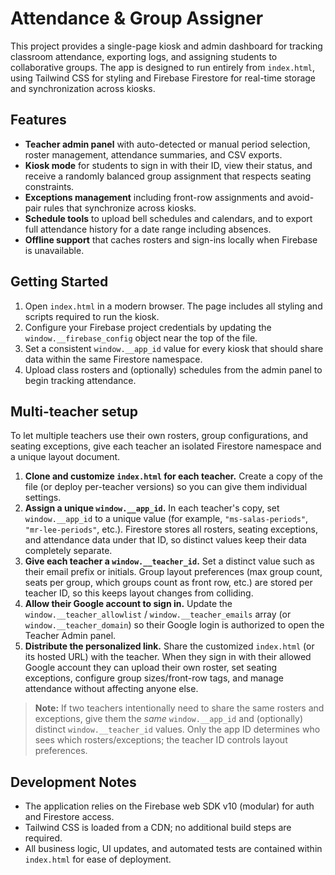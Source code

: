 # Attendance & Group Assigner

This project provides a single-page kiosk and admin dashboard for tracking classroom attendance, exporting logs, and assigning students to collaborative groups. The app is designed to run entirely from `index.html`, using Tailwind CSS for styling and Firebase Firestore for real-time storage and synchronization across kiosks.

## Features

- **Teacher admin panel** with auto-detected or manual period selection, roster management, attendance summaries, and CSV exports.
- **Kiosk mode** for students to sign in with their ID, view their status, and receive a randomly balanced group assignment that respects seating constraints.
- **Exceptions management** including front-row assignments and avoid-pair rules that synchronize across kiosks.
- **Schedule tools** to upload bell schedules and calendars, and to export full attendance history for a date range including absences.
- **Offline support** that caches rosters and sign-ins locally when Firebase is unavailable.

## Getting Started

1. Open `index.html` in a modern browser. The page includes all styling and scripts required to run the kiosk.
2. Configure your Firebase project credentials by updating the `window.__firebase_config` object near the top of the file.
3. Set a consistent `window.__app_id` value for every kiosk that should share data within the same Firestore namespace.
4. Upload class rosters and (optionally) schedules from the admin panel to begin tracking attendance.

## Multi-teacher setup

To let multiple teachers use their own rosters, group configurations, and seating exceptions, give each teacher an isolated Firestore namespace and a unique layout document.

1. **Clone and customize `index.html` for each teacher.** Create a copy of the file (or deploy per-teacher versions) so you can give them individual settings.
2. **Assign a unique `window.__app_id`.** In each teacher's copy, set `window.__app_id` to a unique value (for example, `"ms-salas-periods"`, `"mr-lee-periods"`, etc.). Firestore stores all rosters, seating exceptions, and attendance data under that ID, so distinct values keep their data completely separate.
3. **Give each teacher a `window.__teacher_id`.** Set a distinct value such as their email prefix or initials. Group layout preferences (max group count, seats per group, which groups count as front row, etc.) are stored per teacher ID, so this keeps layout changes from colliding.
4. **Allow their Google account to sign in.** Update the `window.__teacher_allowlist` / `window.__teacher_emails` array (or `window.__teacher_domain`) so their Google login is authorized to open the Teacher Admin panel.
5. **Distribute the personalized link.** Share the customized `index.html` (or its hosted URL) with the teacher. When they sign in with their allowed Google account they can upload their own roster, set seating exceptions, configure group sizes/front-row tags, and manage attendance without affecting anyone else.

> **Note:** If two teachers intentionally need to share the same rosters and exceptions, give them the *same* `window.__app_id` and (optionally) distinct `window.__teacher_id` values. Only the app ID determines who sees which rosters/exceptions; the teacher ID controls layout preferences.

## Development Notes

- The application relies on the Firebase web SDK v10 (modular) for auth and Firestore access.
- Tailwind CSS is loaded from a CDN; no additional build steps are required.
- All business logic, UI updates, and automated tests are contained within `index.html` for ease of deployment.
